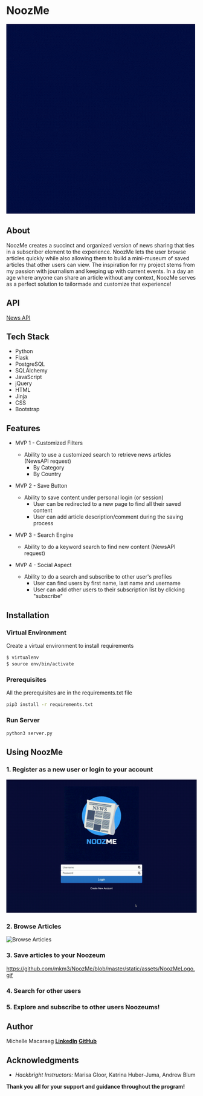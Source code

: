 # NoozMe
![](https://github.com/mkm3/NoozMe/blob/master/static/assets/NoozMeLogo.gif "NoozMe")	

## About
NoozMe creates a succinct and organized version of news sharing that ties in a subscriber element to the experience. NoozMe lets the user browse articles quickly while also allowing them to build a mini-museum of saved articles that other users can view. The inspiration for my project stems from my passion with journalism and keeping up with current events. In a day an age where anyone can share an article without any context, NoozMe serves as a perfect solution to tailormade and customize that experience!

## API
[News API](https://newsapi.org/)

## Tech Stack 
* Python 
* Flask
* PostgreSQL
* SQLAlchemy
* JavaScript 
* jQuery
* HTML
* Jinja
* CSS
* Bootstrap

## Features 
* MVP 1 - Customized Filters
    * Ability to use a customized search to retrieve news articles (NewsAPI request)
        * By Category
        * By Country

* MVP 2 - Save Button 
    * Ability to save content under personal login (or session) 
        * User can be redirected to a new page to find all their saved content
        * User can add article description/comment during the saving process

* MVP 3 - Search Engine 
    * Ability to do a keyword search to find new content (NewsAPI request)
  
* MVP 4 - Social Aspect
    * Ability to do a search and subscribe to other user's profiles
        * User can find users by first name, last name and username
        * User can add other users to their subscription list by clicking "subscribe"

## Installation

### Virtual Environment
Create a virtual environment to install requirements

```sh
$ virtualenv
$ source env/bin/activate
```

### Prerequisites
All the prerequisites are in the requirements.txt file 

```sh
pip3 install -r requirements.txt
```

### Run Server 

```sh
python3 server.py
```



## Using NoozMe
### 1. Register as a new user or login to your account
![](https://github.com/mkm3/NoozMe/blob/master/static/assets/gifs/register.gif "Register or Login")

### 2. Browse Articles
![](https://github.com/mkm3/NoozMe/blob/master/static/assets/gifs/browse.gif "Browse Articles")

### 3. Save articles to your Noozeum

https://github.com/mkm3/NoozMe/blob/master/static/assets/NoozMeLogo.gif
### 4. Search for other users


### 5. Explore and subscribe to other users Noozeums!


## Author 
Michelle Macaraeg
**[LinkedIn](https://www.linkedin.com/in/macaraegm/)**
**[GitHub](https://github.com/mkm3)**


## Acknowledgments
* *Hackbright Instructors:* Marisa Gloor, Katrina Huber-Juma, Andrew Blum

**Thank you all for your support and guidance throughout the program!**